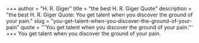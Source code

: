 +++
author = "H. R. Giger"
title = "the best H. R. Giger Quote"
description = "the best H. R. Giger Quote: You get talent when you discover the ground of your pain."
slug = "you-get-talent-when-you-discover-the-ground-of-your-pain"
quote = '''You get talent when you discover the ground of your pain.'''
+++
You get talent when you discover the ground of your pain.
